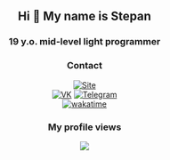 <div align="center">
  
## Hi 👋 My name is Stepan
### 19 y.o. mid-level light programmer

### Contact
[![Site](https://img.shields.io/badge/My%20Site-red?style=flat-square)](https://mamashin.site/) <br>
[![VK](https://img.shields.io/badge/-VK-0077FF?style=for-the-badge&logo=vk&logoColor=FFFFFF)](https://vk.com/evangelion1995)
[![Telegram](https://img.shields.io/badge/-telegram-2199d4?style=for-the-badge&logo=telegram&logoColor=FFFFFF)](https://t.me/thetraextra) <br>
[![wakatime](https://wakatime.com/badge/user/018ceb8b-81bd-410f-921e-00d9ff955328.svg)](https://wakatime.com/@018ceb8b-81bd-410f-921e-00d9ff955328) <br>
### My profile views
<img src="https://moe-counter.glitch.me/get/@SMamashin"/> <br>

<!--### My WakaTime for the 2024
[![Harlok's WakaTime stats](https://github-readme-stats.vercel.app/api/wakatime?username=Mamashin\&layout=compact)](https://github.com/SMamashin/github-readme-stats) <br> -->
<!--![Top Langs](https://github-readme-stats.vercel.app/api/top-langs/?username=SMamashin&hide_progress=true)-->

</div>
